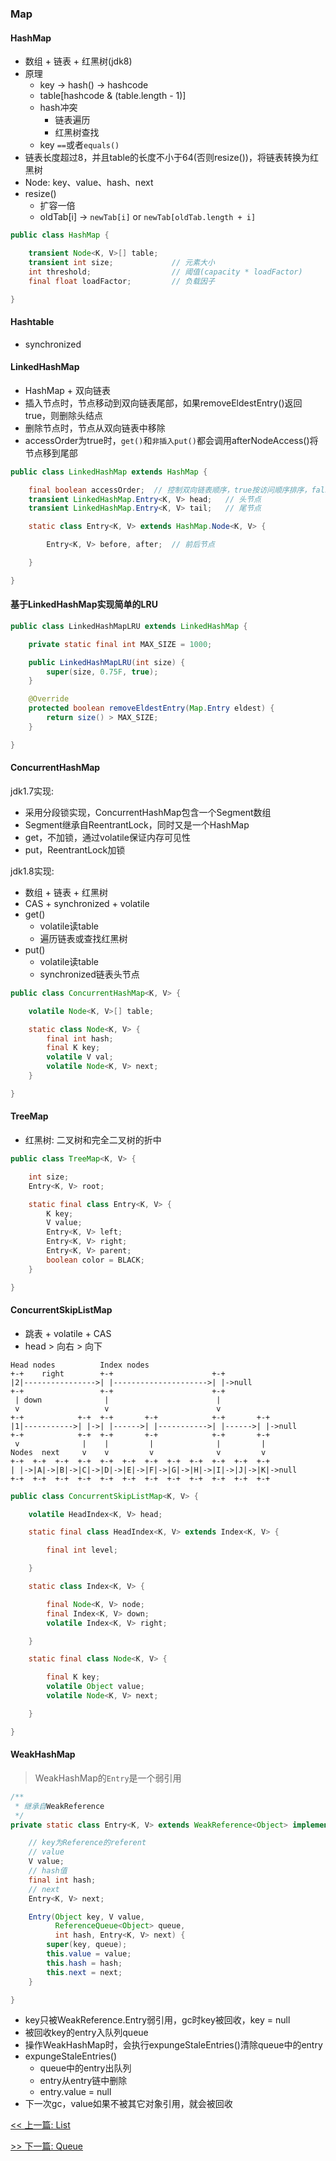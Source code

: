 ### Map

#### HashMap

* 数组 + 链表 + 红黑树(jdk8)
* 原理
    * key -> hash() -> hashcode
    * table[hashcode & (table.length - 1)]
    * hash冲突
        * 链表遍历
        * 红黑树查找
    * key `==`或者`equals()`
* 链表长度超过8，并且table的长度不小于64(否则resize())，将链表转换为红黑树
* Node: key、value、hash、next
* resize()
    * 扩容一倍
    * oldTab[i] -> `newTab[i]` or `newTab[oldTab.length + i]`

```java
public class HashMap {

    transient Node<K, V>[] table;
    transient int size;             // 元素大小
    int threshold;                  // 阈值(capacity * loadFactor)
    final float loadFactor;         // 负载因子

}
```

#### Hashtable

* synchronized

#### LinkedHashMap

* HashMap + 双向链表
* 插入节点时，节点移动到双向链表尾部，如果removeEldestEntry()返回true，则删除头结点
* 删除节点时，节点从双向链表中移除
* accessOrder为true时，`get()`和`非插入put()`都会调用afterNodeAccess()将节点移到尾部

```java
public class LinkedHashMap extends HashMap {

    final boolean accessOrder;  // 控制双向链表顺序，true按访问顺序排序，false按插入顺序排序
    transient LinkedHashMap.Entry<K, V> head;   // 头节点
    transient LinkedHashMap.Entry<K, V> tail;   // 尾节点

    static class Entry<K, V> extends HashMap.Node<K, V> {

        Entry<K, V> before, after;  // 前后节点

    }

}
```

#### 基于LinkedHashMap实现简单的LRU

```java
public class LinkedHashMapLRU extends LinkedHashMap {

    private static final int MAX_SIZE = 1000;

    public LinkedHashMapLRU(int size) {
        super(size, 0.75F, true);
    }

    @Override
    protected boolean removeEldestEntry(Map.Entry eldest) {
        return size() > MAX_SIZE;
    }

}
```

#### ConcurrentHashMap

jdk1.7实现:

* 采用分段锁实现，ConcurrentHashMap包含一个Segment数组
* Segment继承自ReentrantLock，同时又是一个HashMap
* get，不加锁，通过volatile保证内存可见性
* put，ReentrantLock加锁

jdk1.8实现:

* 数组 + 链表 + 红黑树
* CAS + synchronized + volatile
* get()
    * volatile读table
    * 遍历链表或查找红黑树
* put()
    * volatile读table
    * synchronized链表头节点

```java
public class ConcurrentHashMap<K, V> {

    volatile Node<K, V>[] table;

    static class Node<K, V> {
        final int hash;
        final K key;
        volatile V val;
        volatile Node<K, V> next;
    }

}
```

#### TreeMap

* 红黑树: 二叉树和完全二叉树的折中

```java
public class TreeMap<K, V> {

    int size;
    Entry<K, V> root;

    static final class Entry<K, V> {
        K key;
        V value;
        Entry<K, V> left;
        Entry<K, V> right;
        Entry<K, V> parent;
        boolean color = BLACK;
    }

}
```

#### ConcurrentSkipListMap

* 跳表 + volatile + CAS
* head &gt; 向右 &gt; 向下

```console
Head nodes          Index nodes
+-+    right        +-+                      +-+
|2|---------------->| |--------------------->| |->null
+-+                 +-+                      +-+
 | down              |                        |
 v                   v                        v
+-+            +-+  +-+       +-+            +-+       +-+
|1|----------->| |->| |------>| |----------->| |------>| |->null
+-+            +-+  +-+       +-+            +-+       +-+
 v              |    |         |              |         |
Nodes  next     v    v         v              v         v
+-+  +-+  +-+  +-+  +-+  +-+  +-+  +-+  +-+  +-+  +-+  +-+
| |->|A|->|B|->|C|->|D|->|E|->|F|->|G|->|H|->|I|->|J|->|K|->null
+-+  +-+  +-+  +-+  +-+  +-+  +-+  +-+  +-+  +-+  +-+  +-+
```

```java
public class ConcurrentSkipListMap<K, V> {

    volatile HeadIndex<K, V> head;

    static final class HeadIndex<K, V> extends Index<K, V> {

        final int level;

    }

    static class Index<K, V> {

        final Node<K, V> node;
        final Index<K, V> down;
        volatile Index<K, V> right;

    }

    static final class Node<K, V> {

        final K key;
        volatile Object value;
        volatile Node<K, V> next;

    }

}
```

#### WeakHashMap

> WeakHashMap的`Entry`是一个弱引用

```java
/**
 * 继承自WeakReference
 */
private static class Entry<K, V> extends WeakReference<Object> implements Map.Entry<K, V> {

    // key为Reference的referent
    // value
    V value;
    // hash值
    final int hash;
    // next
    Entry<K, V> next;

    Entry(Object key, V value,
          ReferenceQueue<Object> queue,
          int hash, Entry<K, V> next) {
        super(key, queue);
        this.value = value;
        this.hash = hash;
        this.next = next;
    }

}
```

* key只被WeakReference.Entry弱引用，gc时key被回收，key = null
* 被回收key的entry入队列queue
* 操作WeakHashMap时，会执行expungeStaleEntries()清除queue中的entry
* expungeStaleEntries()
    * queue中的entry出队列
    * entry从entry链中删除
    * entry.value = null
* 下一次gc，value如果不被其它对象引用，就会被回收


[<< 上一篇: List](3-Java集合/List.md)

[>> 下一篇: Queue](3-Java集合/Queue.md)
